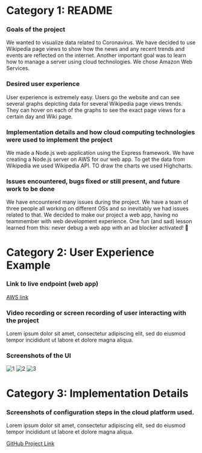 
# Category 1: README
### Goals of the project
We wanted to visualize data related to Coronavirus. We have decided to use Wikipedia page views to show how the news and any recent trends and events are reflected on the internet. Another important goal was to learn how to manage a server using cloud technologies. We chose Amazon Web Services.
    
### Desired user experience
User experience is extremely easy. Users go the website and can see several graphs depicting data for several Wikipedia page views trends. They can hover on each of the graphs to see the exact page views for a certain day and Wiki page.
    
### Implementation details and how cloud computing technologies were used to implement the project
We made a Node.js web application using the Express framework.
We have creating a Node.js server on AWS for our web app.
To get the data from Wikipedia we used Wikipedia API.
TO draw the charts we used Highcharts.
    
### Issues encountered, bugs fixed or still present, and future work to be done
We have encountered many issues during the project. We have a team of three people all working on different OSs and so inevitably we had issues related to that. We decided to make our project a web app, having no teammember with web development experience. One fun (and sad) lesson learned from this: never debug a web app with an ad blocker activated! 😬

# Category 2: User Experience Example
### Link to live endpoint (web app)
[AWS link](http://ec2-18-219-148-210.us-east-2.compute.amazonaws.com/)
### Video recording or screen recording of user interacting with the project
Lorem ipsum dolor sit amet, consectetur adipiscing elit, sed do eiusmod tempor incididunt ut labore et dolore magna aliqua.
### Screenshots of the UI
![1](https://user-images.githubusercontent.com/43226922/79698650-1da31900-823f-11ea-80dc-357b46ead524.png)
![2](https://user-images.githubusercontent.com/43226922/79698649-1da31900-823f-11ea-9cc2-afe5d0d5304f.png)
![3](https://user-images.githubusercontent.com/43226922/79698648-1d0a8280-823f-11ea-9a33-881ea65258cb.png)

# Category 3: Implementation Details
### Screenshots of configuration steps in the cloud platform used.
Lorem ipsum dolor sit amet, consectetur adipiscing elit, sed do eiusmod tempor incididunt ut labore et dolore magna aliqua.

[GitHub Project Link](https://github.com/dariavoblikova/HACKit)
